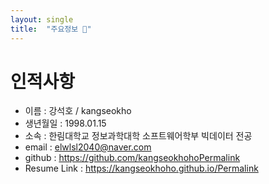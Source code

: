 ```yaml
---
layout: single
title:  "주요정보 👋"
---
```

# 인적사항
- 이름 : 강석호 / kangseokho
- 생년월일 : 1998.01.15
- 소속 : 한림대학교 정보과학대학 소프트웨어학부 빅데이터 전공
- email : elwlsl2040@naver.com
- github : https://github.com/kangseokhohoPermalink
- Resume Link : https://kangseokhoho.github.io/Permalink
